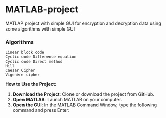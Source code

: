 # MATLAB-project

MATLAP project with simple GUI for encryption and decryption data using some algorithms with simple GUI


### Algorithms

```
Linear block code
Cyclic code Difference equation
Cyclic code Direct method 
Hill
Caesar Cipher
Vigenère cipher
```


**How to Use the Project:**

1. **Download the Project**: Clone or download the project from GitHub.
2. **Open MATLAB**: Launch MATLAB on your computer.
3. **Open the GUI**: In the MATLAB Command Window, type the following command and press Enter:
